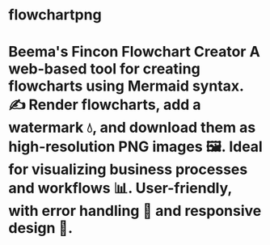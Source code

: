 # flowchartpng
# Beema's Fincon Flowchart Creator  A web-based tool for creating flowcharts using **Mermaid** syntax. ✍️ Render flowcharts, add a watermark 💧, and download them as high-resolution PNG images 🖼️. Ideal for visualizing business processes and workflows 📊. User-friendly, with error handling 🚫 and responsive design 📱.
